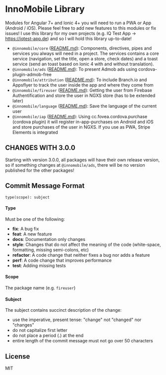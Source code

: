 # InnoMobile Library

Modules for Angular 7+ and Ionic 4+ you will need to run a PWA or App (Android / iOS). Please feel free to add new features to this modules or fix issues! I use this library for my own projects (e.g. IQ Test App -> https://iqtest-app.de) and so I will hold this library up-to-date!

- ``@innomobile/core`` ([README.md](https://github.com/paulstelzer/innomobile-library/tree/master/libs/core)): Components, directives, pipes and services you always will need in a project. The services contains a core service (navigation, set the title, open a store, check dates) and a toast service (send an toast based on Ionic 4 with and without translation).
- ``@innomobile/ads`` ([README.md](https://github.com/paulstelzer/innomobile-library/tree/master/libs/ads)): To present Admob ads using cordova-plugin-admob-free
- ``@innomobile/attribution`` ([README.md](https://github.com/paulstelzer/innomobile-library/tree/master/libs/attribution)): To include Branch.io and Appsflyer to track the user inside the app and where they come from
- ``@innomobile/fireuser`` ([README.md](https://github.com/paulstelzer/innomobile-library/tree/master/libs/fireuser)): Getting the user from Firebase Authentification and store the user in NGXS store (has to be extended later)
- ``@innomobile/language`` ([README.md](https://github.com/paulstelzer/innomobile-library/tree/master/libs/language)): Save the language of the current user
- ``@innomobile/iap`` ([README.md](https://github.com/paulstelzer/innomobile-library/tree/master/libs/iap)): Using cc.fovea.cordova.purchase (cordova plugin) it will register in-app-purchases on Android and iOS and store purchases of the user in NGXS. If you use as PWA, Stripe Elements is integrated

## CHANGES WITH 3.0.0

Starting with version 3.0.0, all packages will have their own release version, so if something changes at ``@innomobile/ads``, there will be no version published for the other packages!

## Commit Message Format

`type(scope): subject`

#### Type
Must be one of the following:

* **fix**: A bug fix
* **feat**: A new feature
* **docs**: Documentation only changes
* **style**: Changes that do not affect the meaning of the code (white-space, formatting, missing semi-colons, etc)
* **refactor**: A code change that neither fixes a bug nor adds a feature
* **perf**: A code change that improves performance
* **test**: Adding missing tests

#### Scope
The package name (e.g. ``fireuser``)

#### Subject
The subject contains succinct description of the change:

* use the imperative, present tense: "change" not "changed" nor "changes"
* do not capitalize first letter
* do not place a period (.) at the end
* entire length of the commit message must not go over 50 characters

## License

MIT